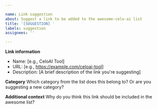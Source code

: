 ```yaml
---

name: Link suggestion
about: Suggest a link to be added to the awesome-celo-ai list
title: '[SUGGESTION] '
labels: suggestion
assignees: ''

---
```


**Link information**

- Name: [e.g., CeloAI Tool]
- URL: [e.g., https://example.com/celoai-tool]
- Description: [A brief description of the link you're suggesting]

**Category**
Which category from the list does this belong to? Or are you suggesting a new category?

**Additional context**
Why do you think this link should be included in the awesome list?
